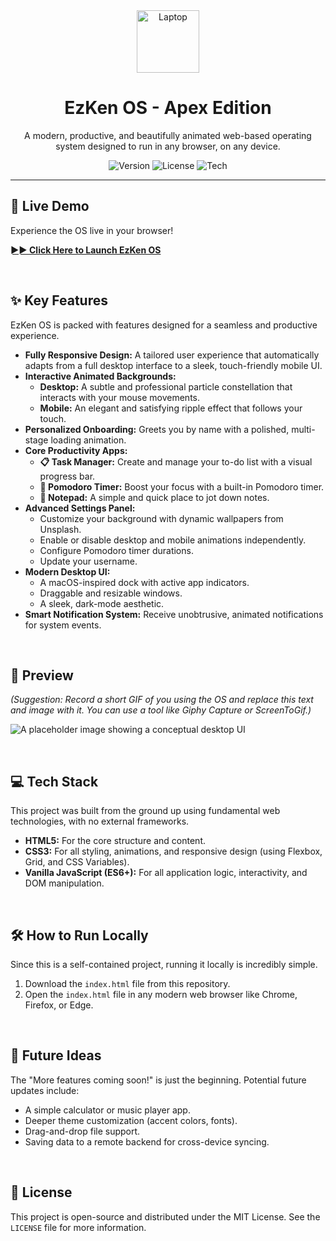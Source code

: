 <div align="center">
  <img src="https://raw.githubusercontent.com/Tarikul-Islam-Anik/Animated-Fluent-Emojis/master/Emojis/Objects/Laptop.png" alt="Laptop" width="100" height="100" />
  <h1>EzKen OS - Apex Edition</h1>
  <p>A modern, productive, and beautifully animated web-based operating system designed to run in any browser, on any device.</p>
  <p>
    <img src="https://img.shields.io/badge/version-1.6.0-blue.svg" alt="Version" />
    <img src="https://img.shields.io/badge/license-MIT-green.svg" alt="License" />
    <img src="https://img.shields.io/badge/tech-Vanilla_JS-yellow.svg" alt="Tech" />
  </p>
</div>

---

## 🚀 Live Demo

Experience the OS live in your browser!

**[►► Click Here to Launch EzKen OS](https://ezken-dev.github.io/)**

<br>

## ✨ Key Features

EzKen OS is packed with features designed for a seamless and productive experience.

* **Fully Responsive Design:** A tailored user experience that automatically adapts from a full desktop interface to a sleek, touch-friendly mobile UI.
* **Interactive Animated Backgrounds:**
    * **Desktop:** A subtle and professional particle constellation that interacts with your mouse movements.
    * **Mobile:** An elegant and satisfying ripple effect that follows your touch.
* **Personalized Onboarding:** Greets you by name with a polished, multi-stage loading animation.
* **Core Productivity Apps:**
    * **📋 Task Manager:** Create and manage your to-do list with a visual progress bar.
    * **🍅 Pomodoro Timer:** Boost your focus with a built-in Pomodoro timer.
    * **📝 Notepad:** A simple and quick place to jot down notes.
* **Advanced Settings Panel:**
    * Customize your background with dynamic wallpapers from Unsplash.
    * Enable or disable desktop and mobile animations independently.
    * Configure Pomodoro timer durations.
    * Update your username.
* **Modern Desktop UI:**
    * A macOS-inspired dock with active app indicators.
    * Draggable and resizable windows.
    * A sleek, dark-mode aesthetic.
* **Smart Notification System:** Receive unobtrusive, animated notifications for system events.

<br>

## 📸 Preview

*(Suggestion: Record a short GIF of you using the OS and replace this text and image with it. You can use a tool like Giphy Capture or ScreenToGif.)*

![A placeholder image showing a conceptual desktop UI](https://user-images.githubusercontent.com/10107933/165902996-332a22de-9263-4171-8bd2-3253a4792641.png)

<br>

## 💻 Tech Stack

This project was built from the ground up using fundamental web technologies, with no external frameworks.

* **HTML5:** For the core structure and content.
* **CSS3:** For all styling, animations, and responsive design (using Flexbox, Grid, and CSS Variables).
* **Vanilla JavaScript (ES6+):** For all application logic, interactivity, and DOM manipulation.

<br>

## 🛠️ How to Run Locally

Since this is a self-contained project, running it locally is incredibly simple.

1.  Download the `index.html` file from this repository.
2.  Open the `index.html` file in any modern web browser like Chrome, Firefox, or Edge.

<br>

## 🔮 Future Ideas

The "More features coming soon!" is just the beginning. Potential future updates include:

* A simple calculator or music player app.
* Deeper theme customization (accent colors, fonts).
* Drag-and-drop file support.
* Saving data to a remote backend for cross-device syncing.

<br>

## 📄 License

This project is open-source and distributed under the MIT License. See the `LICENSE` file for more information.

